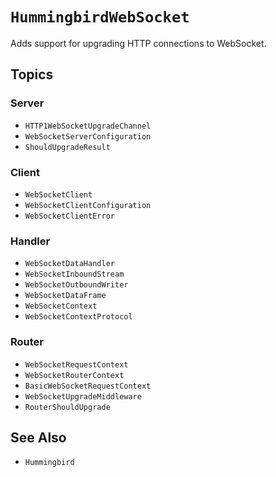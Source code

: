 # ``HummingbirdWebSocket``

Adds support for upgrading HTTP connections to WebSocket. 

## Topics

### Server

- ``HTTP1WebSocketUpgradeChannel``
- ``WebSocketServerConfiguration``
- ``ShouldUpgradeResult``

### Client

- ``WebSocketClient``
- ``WebSocketClientConfiguration``
- ``WebSocketClientError``

### Handler

- ``WebSocketDataHandler``
- ``WebSocketInboundStream``
- ``WebSocketOutboundWriter``
- ``WebSocketDataFrame``
- ``WebSocketContext``
- ``WebSocketContextProtocol``

### Router

- ``WebSocketRequestContext``
- ``WebSocketRouterContext``
- ``BasicWebSocketRequestContext``
- ``WebSocketUpgradeMiddleware``
- ``RouterShouldUpgrade``

## See Also

- ``Hummingbird``
